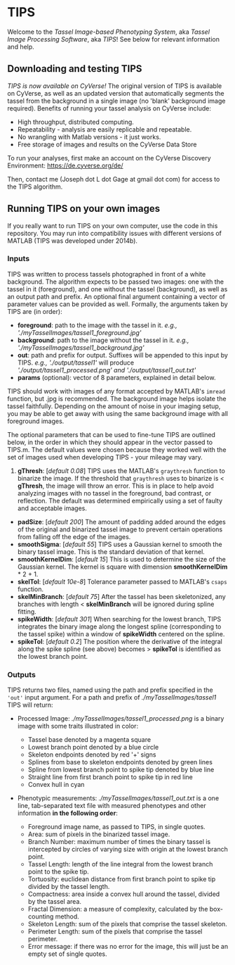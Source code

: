 # TIPS

Welcome to the *Tassel Image-based Phenotyping System*, aka *Tassel Image Processing Software*, aka *TIPS*!  See below for relevant information and help.

## Downloading and testing TIPS

*TIPS is now available on CyVerse!* The original version of TIPS is available on CyVerse, as well as an updated version that automatically segments the tassel from the background in a single image (no 'blank' background image required). Benefits of running your tassel analysis on CyVerse include:

* High throughput, distributed computing.
* Repeatability - analysis are easily replicable and repeatable.
* No wrangling with Matlab versions - it just works.
* Free storage of images and results on the CyVerse Data Store

To run your analyses, first make an account on the CyVerse Discovery Environment: https://de.cyverse.org/de/

Then, contact me (Joseph dot L dot Gage at gmail dot com) for access to the TIPS algorithm.

## Running TIPS on your own images
If you really want to run TIPS on your own computer, use the code in this repository.  You may run into compatibility issues with different versions of MATLAB (TIPS was developed under 2014b).

### Inputs
TIPS was written to process tassels photographed in front of a white background.  The algorithm expects to be passed two images: one with the tassel in it (foreground), and one without the tassel (background), as well as an output path and prefix.  An optional final argument containing a vector of parameter values can be provided as well.  Formally, the arguments taken by TIPS are (in order):

* **foreground**: path to the image with the tassel in it. *e.g., './myTasselImages/tassel1_foreground.jpg'*
* **background**: path to the image without the tassel in it. *e.g., './myTasselImages/tassel1_background.jpg'*
* **out**: path and prefix for output.  Suffixes will be appended to this input by TIPS. *e.g., './output/tassel1'* will produce *'./output/tassel1_processed.png' and './output/tassel1_out.txt'*
* **params** (optional): vector of 8 parameters, explained in detail below.

TIPS should work with images of any format accepted by MATLAB's `imread` function, but .jpg is recommended. The background image helps isolate the tassel faithfully.  Depending on the amount of noise in your imaging setup, you may be able to get away with using the same background image with all foreground images.

The optional parameters that can be used to fine-tune TIPS are outlined below, in the order in which they should appear in the vector passed to TIPS.m.  The default values were chosen because they worked well with the set of images used when developing TIPS - your mileage may vary.

1. **gThresh**: [*default 0.08*] TIPS uses the MATLAB's `graythresh` function to binarize the image.  If the threshold that `graythresh` uses to binarize is < **gThresh**, the image will throw an error.  This is in place to help avoid analyzing images with no tassel in the foreground, bad contrast, or reflection.  The default was determined empirically using a set of faulty and acceptable images.
* **padSize**: [*default 200*] The amount of padding added around the edges of the original and binarized tassel image to prevent certain operations from falling off the edge of the images.
* **smoothSigma**: [*default 55*] TIPS uses a Gaussian kernel to smooth the binary tassel image.  This is the standard deviation of that kernel.
* **smoothKernelDim**: [*default 15*] This is used to determine the size of the Gaussian kernel.  The kernel is square with dimension **smoothKernelDim** * 2 + 1.
* **skelTol**: [*default 10e-8*] Tolerance parameter passed to MATLAB's `csaps` function.
* **skelMinBranch**: [*default 75*] After the tassel has been skeletonized, any branches with length < **skelMinBranch** will be ignored during spline fitting.
* **spikeWidth**: [*default 301*] When searching for the lowest branch, TIPS integrates the binary image along the longest spline (corresponding to the tassel spike) within a window of **spikeWidth** centered on the spline.
* **spikeTol**: [*default 0.2*] The position where the derivative of the integral along the spike spline (see above) becomes > **spikeTol** is identified as the lowest branch point.

### Outputs
TIPS returns two files, named using the path and prefix specified in the `'out'` input argument.  For a path and prefix of *./myTasselImages/tassel1* TIPS will return:

* Processed Image: *./myTasselImages/tassel1_processed.png* is a binary image with some traits illustrated in color:
  + Tassel base denoted by a magenta square
  + Lowest branch point denoted by a blue circle
  + Skeleton endpoints denoted by red '+' signs
  + Splines from base to skeleton endpoints denoted by green lines
  + Spline from lowest branch point to spike tip denoted by blue line
  + Straight line from first branch point to spike tip in red line
  + Convex hull in cyan

* Phenotypic measurements: *./myTasselImages/tassel1_out.txt* is a one line, tab-separated text file with measured phenotypes and other information **in the following order**:
  + Foreground image name, as passed to TIPS, in single quotes.
  + Area: sum of pixels in the binarized tassel image.
  + Branch Number: maximum number of times the binary tassel is intercepted by circles of varying size with origin at the lowest branch point.
  + Tassel Length: length of the line integral from the lowest branch point to the spike tip.
  + Tortuosity: euclidean distance from first branch point to spike tip divided by the tassel length.
  + Compactness: area inside a convex hull around the tassel, divided by the tassel area.
  + Fractal Dimension: a measure of complexity, calculated by the box-counting method.
  + Skeleton Length: sum of the pixels that comprise the tassel skeleton.
  + Perimeter Length: sum of the pixels that comprise the tassel perimeter.
  + Error message: if there was no error for the image, this will just be an empty set of single quotes.
  
